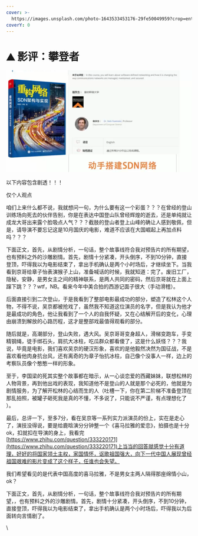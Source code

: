 ```yaml
---
cover: >-
  https://images.unsplash.com/photo-1643533453176-29fe50049959?crop=entropy&cs=srgb&fm=jpg&ixid=MnwxOTcwMjR8MHwxfHJhbmRvbXx8fHx8fHx8fDE2NDYwMDkzNzk&ixlib=rb-1.2.1&q=85
coverY: 0
---
```


# ⛰ 影评：攀登者

![](<../../.gitbook/assets/image (7) (1) (1) (1) (1).png>)

以下内容包含剧透！！！

仅个人观点

咱们上来什么都不说，我就想问一句，为什么要有这一个彩蛋？？？在曾经的登山训练场向死去的伙伴告别，你是在表达中国登山队曾经辉煌的逝去，还是单纯就让成龙大哥出来露个脸吸点人气？？？截肢的登山者登上山峰的确让人感到敬佩，但是，请导演不要忘记这是10月国庆的电影，难道不应该在大国崛起上再加点料吗？？？

下面正文，首先，从剧情分析，一句话，整个故事线符合我对预告片的所有期望，也有预料之外的沙雕剧情。首先，剧情十分紧凑，开头倒序，不到10分钟，直接登顶，吓得我以为电影结束了，拿出手机确认是两个小时场后，才继续坐下。当我看到京哥给章子怡表演猴子上山，准备喊话的时候，我就知道：完了。废旧工厂，隐秘，安静，是男女主之间的精神联系，是两人共同的密码，然后京哥就在上面上蹿下跳？？？wtf，NB。看来今年中美合拍的西游记面子很大（手动滑稽）。

后面直接引到二次登山，于是我看到了整部电影最成功的部分，塑造了松林这个人物，不得不说，吴京都被抢戏了，虽然我不知道这位演员的名字，但是我认为他才是最成功的角色，他让我看到了一个人的自我怀疑，又在心结解开后的变化，心理由崩溃到解放的心路历程，这才是整部戏最值得观看的部分。

随后就是，高潮部分，登山失败，遇大风。吴京哥哥变身超人，滑梯变跑车，手变精钢绳，徒手绑石头，肩抗大冰柱，吃瓜群众都看傻了，这是什么妖怪？？？我说，毕竟是电影，我们喜欢吴京的硬汉形象，喜欢的是他毅然决然为国征战，不是喜欢看他肉身抗台风，还有离奇的为章子怡抗冰柱，自己像个没事人一样，边上的考察队员像个憨憨一样的形象。

至于，李国梁的死其实整个故事都在暗示，从一心谈恋爱的西藏妹妹，联想松林的人物背景，再到他出戏的表现，我知道他不是登山的人就是那个必死的，他就是为剧情服务，为了解开松林的心结而生的人（吐槽一下，你在第二阶梯不准备登顶在那乱拍照，被罐子砸死我是真的不懂，不多说了，只能说不严谨，有点理想化了 ）。

最后，总评一下，至多7分，看在吴京等一系列实力派演员的份上，实在是走心了，演技没得说，要是给鹿晗演分分钟整一个《喜马拉雅的爱恋》，拍摄也是十分ok，扣就扣在导演的身上，我看完[https://www.zhihu.com/question/333220171](https://www.zhihu.com/question/333220171)上当当的回答就感觉十分有道理，好好的将国家领土主权，家国情怀，讴歌祖国强大，向下一代中国人展现曾经祖国艰难的影片变成了这个样子，任谁也会失望。

我们希望看见的是代表中国高度的喜马拉雅，不是男女主两人隔得那座绵情小山，ok？

下面正文，首先，从剧情分析，一句话，整个故事线符合我对预告片的所有期望，，也有预料之外的沙雕剧情。首先，剧情十分紧凑，开头倒序，不到10分钟，直接登顶，吓得我以为电影结束了，拿出手机确认是两个小时场后，吓得我以为后面转向言情剧了。

\
